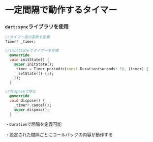 # 一定間隔で動作するタイマー

### `dart:sync`ライブラリを使用

```dart
//タイマー型の変数を定義
Timer? _timer;

//initStateでタイマーを作成
  @override
  void initState() {
    super.initState();
    _timer = Timer.periodic(const Duration(seconds: 1), (timer) {
      setState(() {});
    });
  }

//disposeで停止
  @override
  void dispose() {
    _timer?.cancel();
    super.dispose();
  }
```

・`Duration`で間隔を定義可能

・設定された間隔ごとにコールバックの内容が動作する
